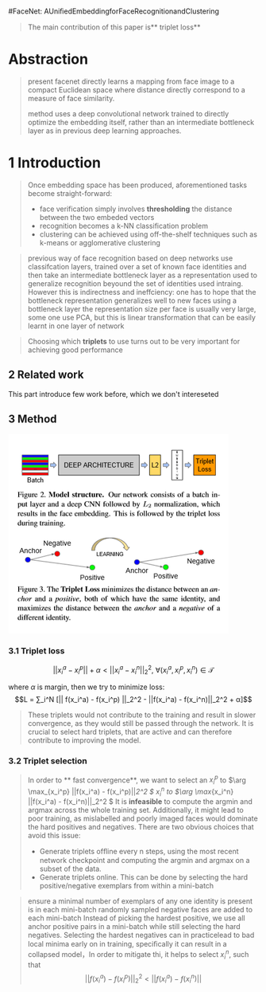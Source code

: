 #FaceNet: AUniﬁedEmbeddingforFaceRecognitionandClustering

>The main contribution of this paper is** triplet loss**

# Abstraction

> present facenet directly learns a mapping from face image to a compact Euclidean space where distance directly correspond to a measure of face similarity.
> 
> method uses a deep convolutional network trained to directly optimize the embedding itself, rather than an intermediate bottleneck layer as in previous deep learning approaches.

# 1 Introduction

>Once embedding space has been produced, aforementioned tasks become straight-forward: 
>- face verification simply involves **thresholding** the distance between the two embeded vectors
>- recognition becomes a k-NN classification problem
>- clustering can be achieved using off-the-shelf techniques such as k-means or agglomerative clustering

>previous way of face recognition based on deep networks use classifcation layers, trained over a set of known face identities and then take an intermediate bottleneck layer as a representation used to generalize recognition beyound the set of identities used intraing.
>However this is indirectness and ineffciency:
>one has to hope that the bottleneck representation generalizes well to new faces
>using a bottleneck layer the representation size per face is usually very large, some one use PCA, but this is linear transformation that can be easily learnt in one layer of network

>Choosing which **triplets** to use turns out to be very important for achieving good performance

## 2 Related work

This part introduce few work before, which we don't intereseted

## 3 Method

![](pics/1.PNG)

### 3.1 Triplet loss

$$||x_i^a - x_i^p|| + α < ||x_i^a - x_i^n||_2^2,\ ∀ (x_i^a, x_i^p, x_i^n) \in \mathcal{T}$$

where $α$ is margin,
then we try to minimize loss:
$$L = ∑_i^N [|| f(x_i^a) - f(x_i^p) ||_2^2 - ||f(x_i^a) - f(x_i^n)||_2^2 + α]$$

>These triplets would not contribute to the training and result in slower convergence, as they would still be passed through the network. It is crucial to select hard triplets, that are active and can therefore contribute to improving the model. 

### 3.2 Triplet selection

> In order to ** fast convergence**, we want to select an $x_i^p$ to $\arg \max_{x_i^p} ||f(x_i^a) - f(x_i^p)||_2^2 $
> $x_i^n$ to $\arg \max_{x_i^n} ||f(x_i^a) - f(x_i^n)||_2^2 $
> It is **infeasible** to compute the argmin and argmax across the whole training set. Additionally, it might lead to poor training, as mislabelled and poorly imaged faces would dominate the hard positives and negatives. There are two obvious choices that avoid this issue: 
> - Generate triplets ofﬂine every n steps, using the most recent network checkpoint and computing the argmin and argmax on a subset of the data.
> - Generate triplets online. This can be done by selecting the hard positive/negative exemplars from within a mini-batch

> ensure a minimal number of exemplars of any one identity is present is in each mini-batch
> randomly sampled negative faces are added to each mini-batch
> Instead of picking the hardest positive, we use all anchor positive pairs in a mini-batch while still selecting the hard negatives.
> Selecting the hardest negatives can in practicelead to bad local minima early on in training, speciﬁcally it can result in a collapsed model，In order to mitigate thi, it helps to select $x_i^n$, such that $$|| f(x_i^a) - f(x_i^p) ||_2^2 < ||f(x_i^a) - f(x_i^n)||$$